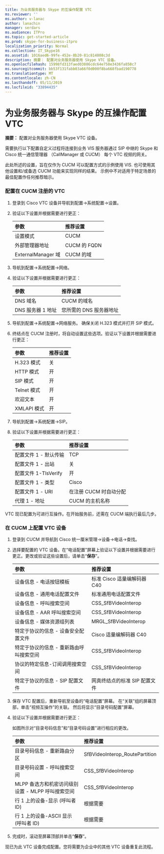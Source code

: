 ```yaml
---
title: 为业务服务器与 Skype 的互操作配置 VTC
ms.reviewer: ''
ms.author: v-lanac
author: lanachin
manager: serdars
ms.audience: ITPro
ms.topic: get-started-article
ms.prod: skype-for-business-itpro
localization_priority: Normal
ms.collection: IT_Skype16
ms.assetid: 1016aed6-99fe-452e-8b20-81c814808c3d
description: 摘要： 配置对业务服务器使用 Skype VTC 设备。
ms.openlocfilehash: 15998fd313faed03886cdc64e758e3436fa858c7
ms.sourcegitcommit: bb53f131fabb03a66f0d000f8ba668fbad190778
ms.translationtype: MT
ms.contentlocale: zh-CN
ms.lasthandoff: 05/11/2019
ms.locfileid: "33894435"
---
```

# <a name="configure-a-vtc-for-interoperation-with-skype-for-business-server"></a>为业务服务器与 Skype 的互操作配置 VTC
 
**摘要：** 配置对业务服务器使用 Skype VTC 设备。
  
需要执行以下配置自定义过程将连接到业务 VIS 服务器通过 SIP 中继的 Skype 和 Cisco 统一通信管理器 （CallManager 或 CUCM） 每个 VTC 视频的网关。
  
此处所述的设置，旨在仅作为 CUCM 可以配置方式的示例使用 VIS. 也可使用其他设置和/或备选 CUCM 功能来实现同样的结果。 示例中不对适用于特定场景的最佳配置作任何推荐暗示。
  
### <a name="configure-a-vtc-registered-with-cucm"></a>配置在 CUCM 注册的 VTC

1. 登录到 Cisco VTC 设备并导航到配置-\>系统配置-\>设置。
    
2. 验证以下设置并根据需要进行更正： 
    
   |**参数**|**推荐设置**|
   |:-----|:-----|
   |设置模式  <br/> | CUCM <br/> |
   |外部管理器地址  <br/> | CUCM 的 FQDN <br/> |
   | ExternalManager 域 <br/> |CUCM 的域  <br/> |
   
3. 导航到配置-\>系统配置-\>网络。
    
4. 验证以下设置并根据需要进行更正： 
    
   |**参数**|**推荐设置**|
   |:-----|:-----|
   |DNS 域名  <br/> | CUCM 的域名 <br/> |
   |DNS 服务器 1 地址  <br/> | 您所需的 DNS 服务器地址 <br/> |
   
5. 导航到配置-\>系统配置-\>网络服务。 确保关闭 H.323 模式并打开 SIP 模式。 
    
6. 终结点在 CUCM 注册时，将自动设置这些选项。验证以下设置并根据需要进行更正： 
    
   |**参数**|**推荐设置**|
   |:-----|:-----|
   |H.323 模式  <br/> | 关 <br/> |
   |HTTP 模式  <br/> | 开 <br/> |
   | SIP 模式 <br/> | 开 <br/> |
   |Telnet 模式  <br/> | 开 <br/> |
   |欢迎文本  <br/> | 开 <br/> |
   |XMLAPI 模式  <br/> | 开 <br/> |
   
7. 导航到配置-\>系统配置-\>SIP。
    
8. 验证以下设置并根据需要进行更正： 
    
   |**参数**|**推荐设置**|
   |:-----|:-----|
   |配置文件 1 - 默认传输  <br/> | TCP <br/> |
   |配置文件 1 - 出站  <br/> | 关 <br/> |
   |配置文件 1-TlsVerify  <br/> | 开 <br/> |
   |配置文件 1 - 类型  <br/> | Cisco <br/> |
   |配置文件 1 - URI  <br/> | 在注册 CUCM 时自动分配 <br/> |
   |代理 1 - 地址  <br/> |CUCM 的主机名称  <br/> |
   
VTC 现已配置为可进行互操作。在开始服务前，还需在 CUCM 端执行最后几步。
### <a name="configure-vtc-devices-on-cucm"></a>在 CUCM 上配置 VTC 设备

1. 登录到 CUCM 并导航到 Cisco 统一厘米管理-\>设备-\>电话-\>查找。 
    
2. 选择要配置的 VTC 设备。在“电话配置”屏幕上验证以下设置并根据需要进行更正。更改或验证这些设置后，请单击“**保存**”。
    
   |**参数**|**推荐设置**|
   |:-----|:-----|
   |设备信息 - 电话按钮模板  <br/> | 标准 Cisco 适量编解码器 C40 <br/> |
   |设备信息 - 通用电话配置文件  <br/> | 标准通用电话配置文件 <br/> |
   |设备信息 - 呼叫搜索空间  <br/> | CSS_SfBVideoInterop <br/> |
   |设备信息 - AAR 呼叫搜索空间  <br/> | CSS_SfBVideoInterop <br/> |
   |设备信息 - 媒体资源组列表  <br/> | MRGL_SfBVideoInterop <br/> |
   |特定于协议的信息 - 设备安全配置文件  <br/> | Cisco 适量编解码器 C40 <br/> |
   |特定于协议的信息 - 重新路由呼叫搜索空间  <br/> | CSS_SfBVideoInterop <br/> |
   |协议的特定信息-订阅调用搜索空间  <br/> | CSS_SfBVideoInterop <br/> |
   |特定于协议的信息 - SIP 配置文件  <br/> | 网真终结点的标准 SIP 配置文件 <br/> |
   
3. 保存 VTC 配置后，重新导航至设备的“电话配置”屏幕。 在“关联”组的屏幕顶部，单击“视频互操作”的关联。 然后将显示“目录号码配置”屏幕。 
    
4. 验证以下设置并根据需要进行更正： 
    
    如图所示对“目录号码信息”和“目录号码设置”进行相应的更改。
    
   |**参数**|**推荐设置**|
   |:-----|:-----|
   | 目录号码信息 - 重新路由分区 <br/> | SfBVideoInterop_RoutePartition <br/> |
   |目录号码设置 - 呼叫搜索空间  <br/> | CSS_SfBVideoInterop <br/> |
   |MLPP 备选方和机密访问级别设置 - MLPP 呼叫搜索空间  <br/> | CSS_SfBVideoInterop <br/> |
   |行 1 上的设备-显示 (呼叫者 ID)  <br/> | 根据需要 <br/> |
   |行 1 上的设备-ASCII 显示 (呼叫者 ID)  <br/> | 根据需要 <br/> |
   
5. 完成时，滚动至屏幕顶部并单击“**保存**”。 
    
现已为此 VTC 设备完成配置。您将需要为企业中的其他 VTC 设备重复此流程。

